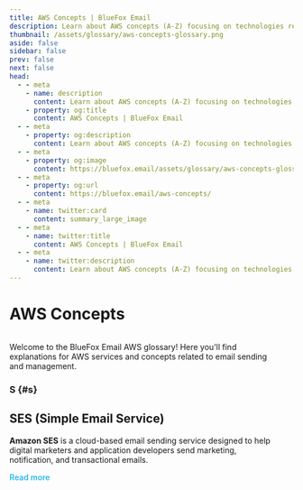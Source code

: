 ```yaml
---
title: AWS Concepts | BlueFox Email
description: Learn about AWS concepts (A-Z) focusing on technologies related to email sending.
thumbnail: /assets/glossary/aws-concepts-glossary.png
aside: false
sidebar: false
prev: false
next: false
head:
  - - meta
    - name: description
      content: Learn about AWS concepts (A-Z) focusing on technologies related to email sending.
    - property: og:title
      content: AWS Concepts | BlueFox Email
  - - meta
    - property: og:description
      content: Learn about AWS concepts (A-Z) focusing on technologies related to email sending.
  - - meta
    - property: og:image
      content: https://bluefox.email/assets/glossary/aws-concepts-glossary.png
  - - meta
    - property: og:url
      content: https://bluefox.email/aws-concepts/
  - - meta
    - name: twitter:card
      content: summary_large_image
  - - meta
    - name: twitter:title
      content: AWS Concepts | BlueFox Email
  - - meta
    - name: twitter:description
      content: Learn about AWS concepts (A-Z) focusing on technologies related to email sending.
---
```


# AWS Concepts

<div class="page-wrapper">
<main class="glossary-content">

Welcome to the BlueFox Email AWS glossary! Here you'll find explanations for AWS services and concepts related to email sending and management.

### S {#s}

## SES (Simple Email Service)

**Amazon SES** is a cloud-based email sending service designed to help digital marketers and application developers send marketing, notification, and transactional emails.

[Read more](/aws-concepts/aws-ses)

</main>
<GlossarySidebar :letters="['S']" />
</div>

<style>
.page-wrapper {
  display: flex;
  gap: 2rem;
  position: relative;
}

.glossary-content {
  flex: 1 1 auto;
}

.glossary-letter {
  font-size: 2.2rem;
  font-weight: 700;
  margin-top: 2.5em;
  margin-bottom: 0.5em;
  color: var(--vp-c-brand, #13b0ee);
  letter-spacing: 0.1em;
  border-bottom: 1px solid #e0e0e0;
  padding-bottom: 0.1em;
}

.glossary-letter a {
  color: inherit;
  text-decoration: none;
}

.glossary-letter a:hover {
  text-decoration: underline;
}

a[href^="/aws-concepts/"] {
  color: #13B0EE;
  text-decoration: none;
  font-weight: 500;
  transition: opacity 0.2s;
}

a[href^="/aws-concepts/"]:hover {
  opacity: 0.8;
  text-decoration: none;
}
</style>
